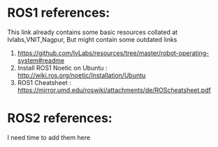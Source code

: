 # ROS1 references:

This link already contains some basic resources collated at Ivlabs,VNIT,Nagpur, But might contain some outdated links

1. https://github.com/IvLabs/resources/tree/master/robot-operating-system#readme
2. Install ROS1 Noetic on Ubuntu : http://wiki.ros.org/noetic/Installation/Ubuntu
2. ROS1 Cheatsheet : https://mirror.umd.edu/roswiki/attachments/de/ROScheatsheet.pdf

# ROS2 references:

I need time to add them here